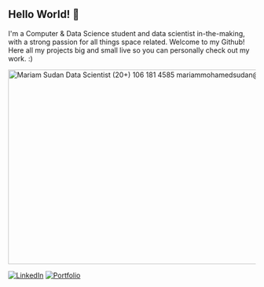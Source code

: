 ## Hello World! 👋

I'm a Computer & Data Science student and data scientist in-the-making, with a strong passion for all things space related. Welcome to my Github! Here all my projects big and small live so you can personally check out my work. :)

<picture>
  <img width="1084" height="396" alt="Mariam Sudan Data Scientist (20+) 106 181 4585 mariammohamedsudan@gmail.com data; the sky's just the beginning" src="https://github.com/user-attachments/assets/9b43b974-02a4-4edc-9ed4-40a1473206d9" />
</picture>

[![LinkedIn](https://img.shields.io/badge/-LinkedIn-0077B5?style=for-the-badge&logo=linkedin&logoColor=white)](https://www.linkedin.com/in/mariam-sudan-6086ba303/)
[![Portfolio](https://img.shields.io/badge/-Portfolio-943be7?style=for-the-badge&logo=link&logoColor=white)](https://mariam-sudan-portfolio-evo6qa0.gamma.site/)
<!--
**mariamsudan/mariamsudan** is a ✨ _special_ ✨ repository because its `README.md` (this file) appears on your GitHub profile.

Here are some ideas to get you started:

- 🔭 I’m currently working on ...
- 🌱 I’m currently learning ...
- 👯 I’m looking to collaborate on ...
- 🤔 I’m looking for help with ...
- 💬 Ask me about ...
- 📫 How to reach me: ...
- 😄 Pronouns: ...
- ⚡ Fun fact: ...
-->
